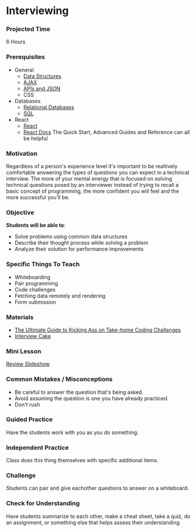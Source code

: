 # Interviewing

### Projected Time
6 Hours

### Prerequisites
- General
  - [Data Structures](https://github.com/Techtonica/curriculum/blob/master/data-structures/queue.md)
  - [AJAX](https://github.com/Techtonica/curriculum/tree/master/ajax)
  - [APIs and JSON](https://github.com/Techtonica/curriculum/blob/master/api-application-programming-interface/apis-and-json.md)
  - CSS
- Databases
  - [Relational Databases](https://github.com/Techtonica/curriculum/blob/master/relational-databases/relational-databases.md)
  - [SQL](https://github.com/Techtonica/curriculum/blob/master/SQL/sql.md)
- React
  - [React](https://github.com/Techtonica/curriculum/blob/master/react-js/react.md)
  - [React Docs](https://reactjs.org/docs/hello-world.html) The Quick Start, Advanced Guides and Reference can all be helpful
### Motivation

Regardless of a person's experience level it's important to be
realtively comfortable answering the types of questions you can expect
in a technical interview. The more of your mental energy that is focused
on solving technical questions posed by an interviewer instead of
trying to recall a basic concept of programming, the more confident you
will feel and the more successful you'll be.


### Objective
**Students will be able to**:
- Solve problems using common data structures
- Describe their thought process while solving a problem
- Analyze their solution for performance improvements

### Specific Things To Teach
- Whiteboarding
- Pair programming
- Code challenges
- Fetching data remotely and rendering
- Form submission

### Materials

- [The Ultimate Guide to Kicking Ass on Take-home Coding Challenges](https://www.fullstackinterviewing.com/2018/02/02/the-ultimate-guide-to-kicking-ass-on-take-home-coding-challenges.html)
- [Interview Cake](https://www.interviewcake.com/)

### Mini Lesson
[Review Slideshow](https://docs.google.com/presentation/d/19birb2c6D06BRNKxEPvl_kaFR_4A_w9w0Z1l2ko7LII/edit?ts=5ad0ec5c#slide=id.p)

### Common Mistakes / Misconceptions

- Be careful to answer the question that's being asked.
- Avoid assuming the question is one you have already practiced.
- Don't rush

### Guided Practice

Have the students work with you as you do something.


### Independent Practice

Class does this thing themselves with specific additional items.


### Challenge

Students can pair and give eachother questions to answer on a whiteboard.


### Check for Understanding

Have students summarize to each other, make a cheat sheet, take a quiz, do an assignment, or something else that helps assess their understanding.
